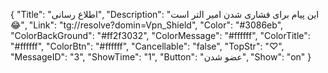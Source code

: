 {
"Title": "اطلاع رسانی",
"Description": "این پیام برای فشاری شدن امیر التر است 😂",
"Link": "tg://resolve?domin=Vpn_Shield",
"Color": "#3086eb",
"ColorBackGround": "#ff2f3032",
"ColorMessage": "#ffffff",
"ColorTitle": "#ffffff",
"ColorBtn": "#ffffff",
"Cancellable": "false",
"TopStr": "♡",
"MessageID": "3",
"ShowTime": "1",
"Button": "عضو شدن",
"Show": "on"
}
